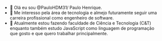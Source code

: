 - 👋 Olá eu sou @PauloHDM31/ Paulo Henrique.
- 👀 Me interesso pela área de tecnologia e almejo futuramente seguir uma carreira profissional como engenheiro de software.
- 🌱 Atualmente estou fazendo faculdade de Ciência e Tecnologia (C&T) enquanto também estudo JavaScript como linguagem de programação que gosto e que quero trabalhar 
principalmente.


